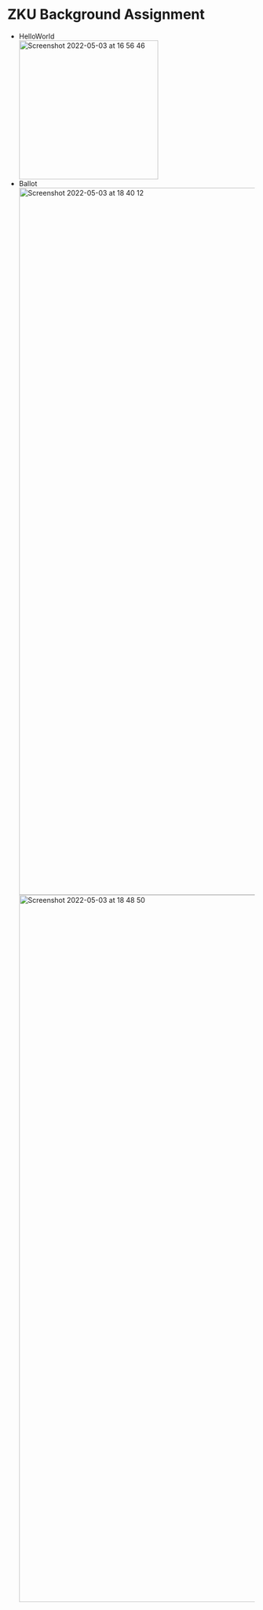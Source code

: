 <h1>
  ZKU Background Assignment
</h1>

<ul>
  <li>HelloWorld</li>
  <img width="283" alt="Screenshot 2022-05-03 at 16 56 46" src="https://user-images.githubusercontent.com/91305830/166444901-736f44fe-aac7-4d71-be87-54508f775426.png">
  
  <li>Ballot</li>
  <img width="1440" alt="Screenshot 2022-05-03 at 18 40 12" src="https://user-images.githubusercontent.com/91305830/166459464-737ff911-7a82-4e82-b7c7-07fbfa542311.png">
  
<img width="1440" alt="Screenshot 2022-05-03 at 18 48 50" src="https://user-images.githubusercontent.com/91305830/166460270-24c67295-56ff-479a-8be0-fb49c768dc70.png">
